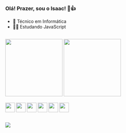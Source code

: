 ### Olá! Prazer, sou o Isaac! 👋👍

- 🔭 Técnico em Informática
- 🙇‍♂️ Estudando JavaScript

##

<div>
<img height="180em" src="https://github-readme-stats.vercel.app/api?username=isaacgeazy&show_icons=true&theme=dark"/> 
<img height="180em" src="https://github-readme-stats.vercel.app/api/top-langs/?username=isaacgeazy&layout=compact"/>
</div>

<br>

<div>
<img height="30px" width="30px" src='https://cdn.jsdelivr.net/gh/devicons/devicon/icons/html5/html5-original.svg'>
<img height="30px" width="30px" src='https://cdn.jsdelivr.net/gh/devicons/devicon/icons/css3/css3-original.svg'>
<img height="30px" width="30px" src='https://cdn.jsdelivr.net/gh/devicons/devicon/icons/javascript/javascript-original.svg'>
<img height="30px" width="30px" src='https://cdn.jsdelivr.net/gh/devicons/devicon/icons/react/react-original.svg'>
<img height="30px" width="30px" src='https://cdn.jsdelivr.net/gh/devicons/devicon/icons/nodejs/nodejs-original.svg'>
<img height="30px" width="30px" src='https://cdn.jsdelivr.net/gh/devicons/devicon/icons/mongodb/mongodb-original.svg'>
</div>

##

<div>
<a href="https://www.linkedin.com/in/isaac-costa-298a3a225/"><img src="https://img.shields.io/badge/LinkedIn-0077B5?style=for-the-badge&logo=linkedin&logoColor=white" /></a>
</div>
